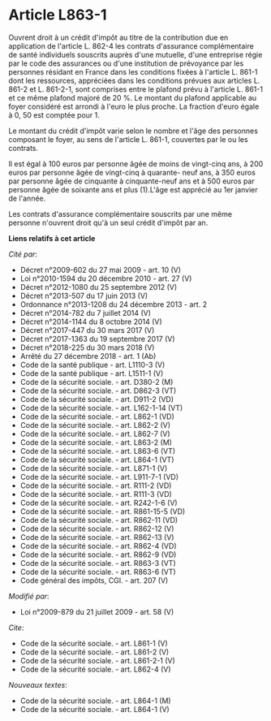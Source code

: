 # Article L863-1

Ouvrent droit à un crédit d'impôt au titre de la contribution due en application de l'article L. 862-4 les contrats
d'assurance complémentaire de santé individuels souscrits auprès d'une mutuelle, d'une entreprise régie par le code des
assurances ou d'une institution de prévoyance par les personnes résidant en France dans les conditions fixées à l'article L.
861-1 dont les ressources, appréciées dans les conditions prévues aux articles L. 861-2 et L. 861-2-1, sont comprises entre
le plafond prévu à l'article L. 861-1 et ce même plafond majoré de 20 %. Le montant du plafond applicable au foyer considéré
est arrondi à l'euro le plus proche. La fraction d'euro égale à 0, 50 est comptée pour 1. 

Le montant du crédit d'impôt varie selon le nombre et l'âge des personnes composant le foyer, au sens de l'article L. 861-1,
couvertes par le ou les contrats. 

Il est égal à 100 euros par personne âgée de moins de vingt-cinq ans, à 200 euros par personne âgée de vingt-cinq à quarante-
neuf ans, à 350 euros par personne âgée de cinquante à cinquante-neuf ans et à 500 euros par personne âgée de soixante ans et
plus (1).L'âge est apprécié au 1er janvier de l'année. 

Les contrats d'assurance complémentaire souscrits par une même personne n'ouvrent droit qu'à un seul crédit d'impôt par an.

**Liens relatifs à cet article**

_Cité par_:

  - Décret n°2009-602 du 27 mai 2009 - art. 10 (V)
  - Loi n°2010-1594 du 20 décembre 2010 - art. 27 (V)
  - Décret n°2012-1080 du 25 septembre 2012 (V)
  - Décret n°2013-507 du 17 juin 2013 (V)
  - Ordonnance n°2013-1208 du 24 décembre 2013 - art. 2
  - Décret n°2014-782 du 7 juillet 2014 (V)
  - Décret n°2014-1144 du 8 octobre 2014 (V)
  - Décret n°2017-447 du 30 mars 2017 (V)
  - Décret n°2017-1363 du 19 septembre 2017 (V)
  - Décret n°2018-225 du 30 mars 2018 (V)
  - Arrêté du 27 décembre 2018 - art. 1 (Ab)
  - Code de la santé publique - art. L1110-3 (V)
  - Code de la santé publique - art. L1511-1 (V)
  - Code de la sécurité sociale. - art. D380-2 (M)
  - Code de la sécurité sociale. - art. D862-3 (VT)
  - Code de la sécurité sociale. - art. D911-2 (VD)
  - Code de la sécurité sociale. - art. L162-1-14 (VT)
  - Code de la sécurité sociale. - art. L862-1 (VD)
  - Code de la sécurité sociale. - art. L862-2 (V)
  - Code de la sécurité sociale. - art. L862-7 (V)
  - Code de la sécurité sociale. - art. L863-2 (M)
  - Code de la sécurité sociale. - art. L863-6 (VT)
  - Code de la sécurité sociale. - art. L864-1 (VT)
  - Code de la sécurité sociale. - art. L871-1 (V)
  - Code de la sécurité sociale. - art. L911-7-1 (VD)
  - Code de la sécurité sociale. - art. R111-2 (VD)
  - Code de la sécurité sociale. - art. R111-3 (VD)
  - Code de la sécurité sociale. - art. R242-1-6 (V)
  - Code de la sécurité sociale. - art. R861-15-5 (VD)
  - Code de la sécurité sociale. - art. R862-11 (VD)
  - Code de la sécurité sociale. - art. R862-12 (V)
  - Code de la sécurité sociale. - art. R862-13 (V)
  - Code de la sécurité sociale. - art. R862-4 (VD)
  - Code de la sécurité sociale. - art. R862-9 (VD)
  - Code de la sécurité sociale. - art. R863-3 (VT)
  - Code de la sécurité sociale. - art. R863-6 (VT)
  - Code général des impôts, CGI. - art. 207 (V)

_Modifié par_:

  - Loi n°2009-879 du 21 juillet 2009 - art. 58 (V)

_Cite_:

  - Code de la sécurité sociale. - art. L861-1 (V)
  - Code de la sécurité sociale. - art. L861-2 (V)
  - Code de la sécurité sociale. - art. L861-2-1 (V)
  - Code de la sécurité sociale. - art. L862-4 (V)

_Nouveaux textes_:

  - Code de la sécurité sociale. - art. L864-1 (M)
  - Code de la sécurité sociale. - art. L864-1 (V)
